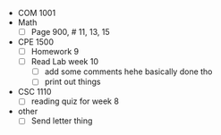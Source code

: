 - COM 1001
- Math
	- [ ] Page 900, #  11, 13, 15 
- CPE 1500
	- [ ] Homework 9
	- [ ] Read Lab week 10
		 - [ ] add some comments hehe
			 basically done tho
		- [ ] print out things
- CSC 1110
	- [ ] reading quiz for week 8
- other
	- [ ] Send letter thing